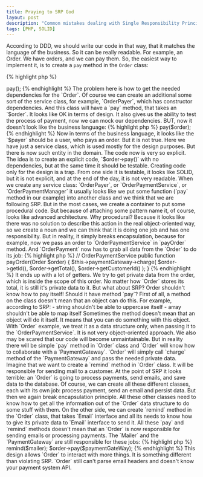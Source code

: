 ```yaml
---
title: Praying to SRP God
layout: post
description: "Common mistakes dealing with Single Responsibility Principle."
tags: [PHP, SOLID]
---
```


According to DDD, we should write our code in that way, that it matches the language of the business. So it can be really readable. For example, an Order. We have orders, and we can pay them. So, the easiest way to implement it, is to create a `pay` method in the `Order` class:

{% highlight php %}
<?php

$order->pay(); 
{% endhighlight %}

The problem here is how to get the needed dependencies for the `Order`. Of course we can create an additional some sort of the service class, for example, `OrderPayer`, which has constructor dependencies. And this class will have a `pay` method, that takes an `$order`. It looks like OK in terms of design. It also gives us the ability to test the process of payment, now we can mock our dependencies. BUT, now it doesn't look like the business language:

{% highlight php %}
<?php

$payer = new OrderPayer($processGateway);
$payer->pay($order);
{% endhighlight %}

Now in terms of the business language, it looks like the `$payer` should be a user, who pays an order. But it is not true. Here we have just a service class, which is used mostly for the design purposes. But there is now such entity in the domain. The code now is very so explicit.
The idea is to create an explicit code, `$order->pay()` with no dependencies, but at the same time it should be testable.

Creating code only for the design is a trap. From one side it is testable, it looks like SOLID, but it is not explicit, and at the end of the day, it is not very readable. When we create any service class: `OrderPayer`, or `OrderPaymentService`, or `OrderPaymentManager` it usually looks like we put some function (`pay` method in our example) into another class and we think that we are following SRP. But in the most cases, we create a container to put some procedural code. But because of attaching some pattern name it, of course, looks like advanced architecture.
Why procedural? Because it looks like there was no solution to describe this action in the real object-oriented way, so we create a noun and we can think that it is doing one job and has one responsibility.
But in reality, it simply breaks encapsulation, because for example, now we pass an order to `OrderPaymentService` in `payOrder` method. And `OrderPayment` now has to grab all data from the `Order` to do its job:

{% highlight php %}

// OrderPaymentService

public function payOrder(Order $order) {
    $this->paymentGateway->charge(
        $order->getId(),
        $order->getTotal(),
        $order->getCustomerId()
    );
}
{% endhighlight %}

It ends up with a lot of getters. We try to get private data from the order, which is inside the scope of this order. No matter how `Order` stores its total, it is still it's private data to it. 

But what about SRP? Order shouldn't know how to pay itself! Should it have method `pay`?

First of all, a method on the class doesn't mean that an object can do this. For example, according to SRP:
 - string shouldn't be able to uppercase itself
 - array shouldn't be able to map itself
Sometimes the method doesn't mean that an object will do it itself. It means that you can do something with this object. With `Order` example, we treat it as a data structure only, when passing it to the `OrderPaymentService`. It is not very object-oriented approach.

We also may be scared that our code will become unmaintainable. But in reality there will be simple `pay` method in `Order` class and `Order` will know how to collaborate with a `PaymentGateway`. `Order` will simply call `charge` method of the `PaymentGateway` and pass the needed 
 private data.

Imagine that we want to create a `remind` method in `Order` class. It will be responsible for sending mail to a customer. At the point of SRP it looks terrible: an `Order` is going to process payments, send emails, and save data to the database. Of course, we can create all these different classes, each with its own job: process payment, send an email and persist data. But then we again break encapsulation principle. All these other classes need to know how to get all the information out of the `Order` data structure to do some stuff with them.

On the other side, we can create `remind` method in the `Order` class, that takes `Email` interface and all its needs to know how to give its private data to `Email` interface to send it. 
All these `pay` and `remind` methods doesn't mean that an `Order` is now responsible for sending emails or processing payments. The `Mailer` and the `PaymentGateway` are still responsible for these jobs:


{% highlight php %}
<?

$order->remind($mailer);

$order->pay($paymentGateWay);

{% endhighlight %}

This design allows `Order` to interact with more things. It is something different than violating SRP. `Order` still can't parse email headers and doesn't know your payment system API.

